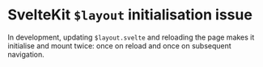 # SvelteKit `$layout` initialisation issue
In development, updating `$layout.svelte` and reloading the page makes it initialise and mount twice: once on reload and once on subsequent navigation.
